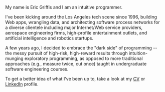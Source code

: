 My name is Eric Griffis and I am an intuitive programmer.

I've been kicking around the Los Angeles tech scene since 1996, building
Web apps, wrangling data, and architecting software process networks for a
diverse clientele including major Internet/Web service providers,
aerospace engineering firms, high-profile entertainment outlets, and
artificial intelligence and robotics startups.

A few years ago, I decided to embrace the "dark side" of programming --
the messy pursuit of high-risk, high-reward results through
intuition-munging exploratory programming, as opposed to more traditional
approaches (e.g., measure twice, cut once) taught in undergraduate
software engineering courses.

To get a better idea of what I've been up to, take a look at my
[CV](https://dedbox.github.io/cv/) or
[LinkedIn](https://www.linkedin.com/in/eagriffis/) profile.
